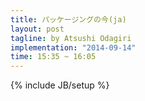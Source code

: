 ```yaml
---
title: パッケージングの今(ja)
layout: post
tagline: by Atsushi Odagiri
implementation: "2014-09-14"
time: 15:35 ~ 16:05
---
```


{% include JB/setup %}
